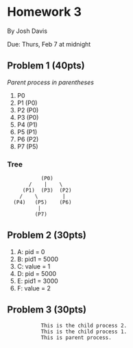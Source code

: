 Homework 3
==========

By Josh Davis

Due: Thurs, Feb 7 at midnight

## Problem 1 (40pts)
*Parent process in parentheses*

1. P0
2. P1 (P0)
3. P2 (P0)
4. P3 (P0)
5. P4 (P1)
6. P5 (P1)
7. P6 (P2)
8. P7 (P5)

### Tree

               (P0)
           /    |    \
         (P1)  (P3)  (P2)
        /    \        |
      (P4)   (P5)    (P6)
              |
             (P7)

## Problem 2 (30pts)

1. A: pid = 0
2. B: pid1 = 5000
3. C: value = 1
4. D: pid = 5000
5. E: pid1 = 3000
6. F: value = 2

## Problem 3 (30pts)

               This is the child process 2.
               This is the child process 1.
               This is parent process.
               
